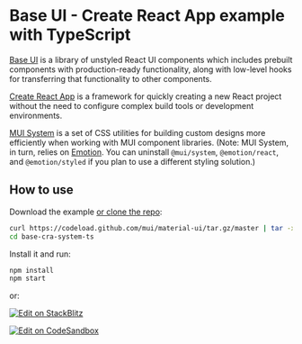 # Base UI - Create React App example with TypeScript

[Base UI](https://mui.com/base/getting-started/overview/) is a library of unstyled React UI components which includes prebuilt components with production-ready functionality, along with low-level hooks for transferring that functionality to other components.

[Create React App](https://create-react-app.dev/) is a framework for quickly creating a new React project without the need to configure complex build tools or development environments.

[MUI System](https://mui.com/system/getting-started/overview/) is a set of CSS utilities for building custom designs more efficiently when working with MUI component libraries.
(Note: MUI System, in turn, relies on [Emotion](https://emotion.sh/docs/introduction).
You can uninstall `@mui/system`, `@emotion/react`, and `@emotion/styled` if you plan to use a different styling solution.)

## How to use

Download the example [or clone the repo](https://github.com/mui/material-ui):

<!-- #default-branch-switch -->

```sh
curl https://codeload.github.com/mui/material-ui/tar.gz/master | tar -xz --strip=2 material-ui-master/examples/base-cra-system-ts
cd base-cra-system-ts
```

Install it and run:

```sh
npm install
npm start
```

or:

<!-- #default-branch-switch -->

[![Edit on StackBlitz](https://developer.stackblitz.com/img/open_in_stackblitz.svg)](https://stackblitz.com/github/mui/material-ui/tree/master/examples/base-cra-system-ts)

[![Edit on CodeSandbox](https://codesandbox.io/static/img/play-codesandbox.svg)](https://codesandbox.io/s/github/mui/material-ui/tree/master/examples/base-cra-system-ts)
